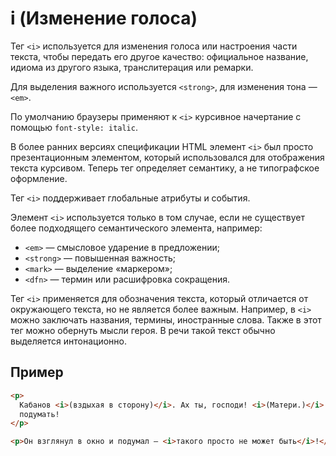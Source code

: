 # i (Изменение голоса)

Тег `<i>` используется для изменения голоса или настроения части текста, чтобы передать его другое качество: официальное название, идиома из другого языка, транслитерация или ремарки.

Для выделения важного используется `<strong>`, для изменения тона — `<em>`.

По умолчанию браузеры применяют к `<i>` курсивное начертание с помощью `font-style: italic`.

В более ранних версиях спецификации HTML элемент `<i>` был просто презентационным элементом, который использовался для отображения текста курсивом. Теперь тег определяет семантику, а не типографское оформление.

Тег `<i>` поддерживает глобальные атрибуты и события.

Элемент `<i>` используется только в том случае, если не существует более подходящего семантического элемента, например:

- `<em>` — смысловое ударение в предложении;
- `<strong>` — повышенная важность;
- `<mark>` — выделение «маркером»;
- `<dfn>` — термин или расшифровка сокращения.

Тег `<i>` применяется для обозначения текста, который отличается от окружающего текста, но не является более важным. Например, в `<i>` можно заключать названия, термины, иностранные слова. Также в этот тег можно обернуть мысли героя. В речи такой текст обычно выделяется интонационно.

## Пример

```html
<p>
  Кабанов <i>(вздыхая в сторону)</i>. Ах ты, господи! <i>(Матери.)</i> Да смеем ли мы, маменька,
  подумать!
</p>

<p>Он взглянул в окно и подумал — <i>такого просто не может быть</i>!</p>
```
